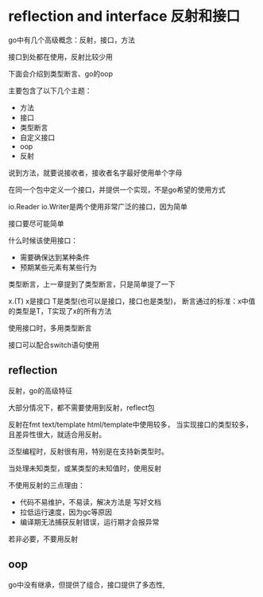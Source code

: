# reflection and interface 反射和接口

go中有几个高级概念：反射，接口，方法

接口到处都在使用，反射比较少用

下面会介绍到类型断言、go的oop

主要包含了以下几个主题：
- 方法
- 接口
- 类型断言
- 自定义接口
- oop
- 反射

说到方法，就要说接收者，接收者名字最好使用单个字母

在同一个包中定义一个接口，并提供一个实现，不是go希望的使用方式

io.Reader io.Writer是两个使用非常广泛的接口，因为简单

接口要尽可能简单

什么时候该使用接口：
- 需要确保达到某种条件
- 预期某些元素有某些行为

类型断言，上一章提到了类型断言，只是简单提了一下

x.(T) x是接口 T是类型(也可以是接口，接口也是类型)，
断言通过的标准：x中值的类型是T，T实现了x的所有方法

使用接口时，多用类型断言

接口可以配合switch语句使用

## reflection

反射，go的高级特征

大部分情况下，都不需要使用到反射，reflect包

反射在fmt text/template html/template中使用较多，
当实现接口的类型较多，且差异性很大，就适合用反射。

泛型编程时，反射很有用，特别是在支持新类型时。

当处理未知类型，或某类型的未知值时，使用反射

不使用反射的三点理由：
- 代码不易维护，不易读，解决方法是 写好文档
- 拉低运行速度，因为gc等原因
- 编译期无法捕获反射错误，运行期才会报异常

若非必要，不要用反射

## oop

go中没有继承，但提供了组合，接口提供了多态性, 






































